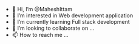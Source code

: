 - 👋 Hi, I’m @MaheshIttam
- 👀 I’m interested in Web development application 
- 🌱 I’m currently learning Full stack development 
- 💞️ I’m looking to collaborate on ...
- 📫 How to reach me ...

<!---
MaheshIttam/MaheshIttam is a ✨ special ✨ repository because its `README.md` (this file) appears on your GitHub profile.
You can click the Preview link to take a look at your changes.
--->
